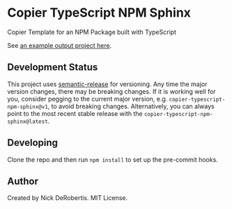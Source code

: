 # Copier TypeScript NPM Sphinx

Copier Template for an NPM Package built with TypeScript

See [an example output project here](https://github.com/nickderobertis/typescript-npm-sphinx-example).

## Development Status

This project uses [semantic-release](https://github.com/semantic-release/semantic-release) for versioning.
Any time the major version changes, there may be breaking changes. If it is working well for you, consider
pegging to the current major version, e.g. `copier-typescript-npm-sphinx@v1`, to avoid breaking changes. Alternatively,
you can always point to the most recent stable release with the `copier-typescript-npm-sphinx@latest`.

## Developing

Clone the repo and then run `npm install` to set up the pre-commit hooks.

## Author

Created by Nick DeRobertis. MIT License.
